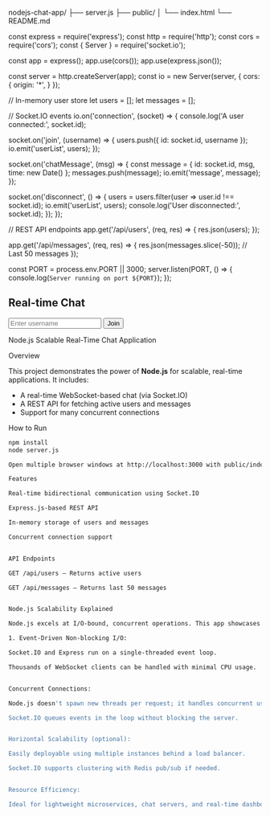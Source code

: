 nodejs-chat-app/
├── server.js
├── public/
│   └── index.html
└── README.md


const express = require('express');
const http = require('http');
const cors = require('cors');
const { Server } = require('socket.io');

const app = express();
app.use(cors());
app.use(express.json());

const server = http.createServer(app);
const io = new Server(server, {
cors: {
origin: '*',
}
});

// In-memory user store
let users = [];
let messages = [];

// Socket.IO events
io.on('connection', (socket) => {
console.log('A user connected:', socket.id);

socket.on('join', (username) => {
users.push({ id: socket.id, username });
io.emit('userList', users);
});

socket.on('chatMessage', (msg) => {
const message = { id: socket.id, msg, time: new Date() };
messages.push(message);
io.emit('message', message);
});

socket.on('disconnect', () => {
users = users.filter(user => user.id !== socket.id);
io.emit('userList', users);
console.log('User disconnected:', socket.id);
});
});

// REST API endpoints
app.get('/api/users', (req, res) => {
res.json(users);
});

app.get('/api/messages', (req, res) => {
res.json(messages.slice(-50)); // Last 50 messages
});

const PORT = process.env.PORT || 3000;
server.listen(PORT, () => {
console.log(`Server running on port ${PORT}`);
});

<!DOCTYPE html>
<html>
<head>
<title>Node.js Chat</title>
</head>
<body>
<h2>Real-time Chat</h2>
<input id="username" placeholder="Enter username" />
<button onclick="joinChat()">Join</button>
<div id="chat" style="display:none">
<div id="messages"></div>
<input id="msg" placeholder="Type message..." />
<button onclick="sendMessage()">Send</button>
</div>
<script src="https://cdn.socket.io/4.0.1/socket.io.min.js"></script>
<script>
const socket = io("http://localhost:3000");
let username = "";

function joinChat() {
username = document.getElementById("username").value;
socket.emit("join", username);
document.getElementById("chat").style.display = "block";
}

function sendMessage() {
const msg = document.getElementById("msg").value;
socket.emit("chatMessage", msg);
document.getElementById("msg").value = "";
}

socket.on("message", (data) => {
const msgDiv = document.getElementById("messages");
const newMsg = document.createElement("p");
newMsg.textContent = `${data.msg}`;
msgDiv.appendChild(newMsg);
});

socket.on("userList", (users) => {
console.log("Active users:", users);
});
</script>
</body>
</html>




Node.js Scalable Real-Time Chat Application

Overview

This project demonstrates the power of **Node.js** for scalable, real-time applications. It includes:

- A real-time WebSocket-based chat (via Socket.IO)
- A REST API for fetching active users and messages
- Support for many concurrent connections

How to Run

```bash
npm install
node server.js

Open multiple browser windows at http://localhost:3000 with public/index.html.

Features

Real-time bidirectional communication using Socket.IO

Express.js-based REST API

In-memory storage of users and messages

Concurrent connection support


API Endpoints

GET /api/users – Returns active users

GET /api/messages – Returns last 50 messages


Node.js Scalability Explained

Node.js excels at I/O-bound, concurrent operations. This app showcases:

1. Event-Driven Non-blocking I/O:

Socket.IO and Express run on a single-threaded event loop.

Thousands of WebSocket clients can be handled with minimal CPU usage.


Concurrent Connections:

Node.js doesn't spawn new threads per request; it handles concurrent users efficiently.

Socket.IO queues events in the loop without blocking the server.


Horizontal Scalability (optional):

Easily deployable using multiple instances behind a load balancer.

Socket.IO supports clustering with Redis pub/sub if needed.


Resource Efficiency:

Ideal for lightweight microservices, chat servers, and real-time dashboards.



